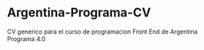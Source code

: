 # Argentina-Programa-CV
CV generico para el curso de programacion Front End de Argentina Programa 4.0
